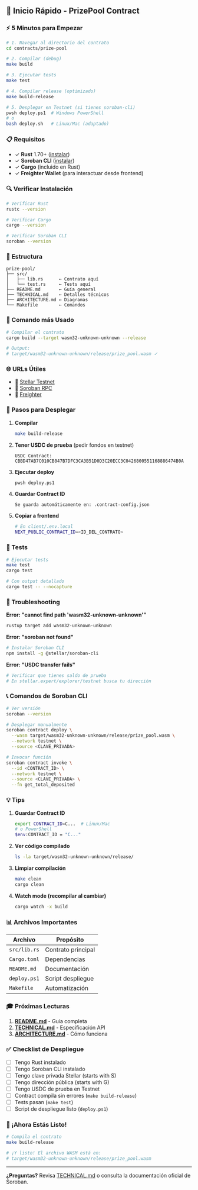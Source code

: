 ## 🚀 Inicio Rápido - PrizePool Contract

### ⚡ 5 Minutos para Empezar

```bash
# 1. Navegar al directorio del contrato
cd contracts/prize-pool

# 2. Compilar (debug)
make build

# 3. Ejecutar tests
make test

# 4. Compilar release (optimizado)
make build-release

# 5. Desplegar en Testnet (si tienes soroban-cli)
pwsh deploy.ps1  # Windows PowerShell
# o
bash deploy.sh   # Linux/Mac (adaptado)
```

### 📋 Requisitos

- ✓ **Rust** 1.70+ ([instalar](https://rustup.rs/))
- ✓ **Soroban CLI** ([instalar](https://developers.stellar.org/docs/tools/soroban-cli))
- ✓ **Cargo** (incluido en Rust)
- ✓ **Freighter Wallet** (para interactuar desde frontend)

### 🔍 Verificar Instalación

```bash
# Verificar Rust
rustc --version

# Verificar Cargo
cargo --version

# Verificar Soroban CLI
soroban --version
```

### 📂 Estructura

```
prize-pool/
├── src/
│   ├── lib.rs      ← Contrato aquí
│   └── test.rs     ← Tests aquí
├── README.md       ← Guía general
├── TECHNICAL.md    ← Detalles técnicos
├── ARCHITECTURE.md ← Diagramas
└── Makefile        ← Comandos
```

### 🎯 Comando más Usado

```bash
# Compilar el contrato
cargo build --target wasm32-unknown-unknown --release

# Output:
# target/wasm32-unknown-unknown/release/prize_pool.wasm ✓
```

### 🌐 URLs Útiles

- 🔗 [Stellar Testnet](https://stellar.expert/explorer/testnet)
- 🔗 [Soroban RPC](https://soroban-testnet.stellar.org)
- 🔗 [Freighter](https://www.freighter.app/)

### 📝 Pasos para Desplegar

1. **Compilar**
   ```bash
   make build-release
   ```

2. **Tener USDC de prueba** (pedir fondos en testnet)
   ```
   USDC Contract: CBBD47AB7C010CB047B7DFC3CA3B51D0D3C20ECC3C0426800551168886474B0A
   ```

3. **Ejecutar deploy**
   ```bash
   pwsh deploy.ps1
   ```

4. **Guardar Contract ID**
   ```
   Se guarda automáticamente en: .contract-config.json
   ```

5. **Copiar a frontend**
   ```bash
   # En client/.env.local
   NEXT_PUBLIC_CONTRACT_ID=<ID_DEL_CONTRATO>
   ```

### 🧪 Tests

```bash
# Ejecutar tests
make test
cargo test

# Con output detallado
cargo test -- --nocapture
```

### 🐛 Troubleshooting

**Error: "cannot find path 'wasm32-unknown-unknown'"**
```bash
rustup target add wasm32-unknown-unknown
```

**Error: "soroban not found"**
```bash
# Instalar Soroban CLI
npm install -g @stellar/soroban-cli
```

**Error: "USDC transfer fails"**
```bash
# Verificar que tienes saldo de prueba
# En stellar.expert/explorer/testnet busca tu dirección
```

### 📞 Comandos de Soroban CLI

```bash
# Ver versión
soroban --version

# Desplegar manualmente
soroban contract deploy \
  --wasm target/wasm32-unknown-unknown/release/prize_pool.wasm \
  --network testnet \
  --source <CLAVE_PRIVADA>

# Invocar función
soroban contract invoke \
  --id <CONTRACT_ID> \
  --network testnet \
  --source <CLAVE_PRIVADA> \
  --fn get_total_deposited
```

### 💡 Tips

1. **Guardar Contract ID**
   ```bash
   export CONTRACT_ID=C...  # Linux/Mac
   # o PowerShell
   $env:CONTRACT_ID = "C..."
   ```

2. **Ver código compilado**
   ```bash
   ls -la target/wasm32-unknown-unknown/release/
   ```

3. **Limpiar compilación**
   ```bash
   make clean
   cargo clean
   ```

4. **Watch mode (recompilar al cambiar)**
   ```bash
   cargo watch -x build
   ```

### 📊 Archivos Importantes

| Archivo | Propósito |
|---------|-----------|
| `src/lib.rs` | Contrato principal |
| `Cargo.toml` | Dependencias |
| `README.md` | Documentación |
| `deploy.ps1` | Script despliegue |
| `Makefile` | Automatización |

### 🎓 Próximas Lecturas

1. **[README.md](README.md)** - Guía completa
2. **[TECHNICAL.md](TECHNICAL.md)** - Especificación API
3. **[ARCHITECTURE.md](ARCHITECTURE.md)** - Cómo funciona

### ✅ Checklist de Despliegue

- [ ] Tengo Rust instalado
- [ ] Tengo Soroban CLI instalado  
- [ ] Tengo clave privada Stellar (starts with S)
- [ ] Tengo dirección pública (starts with G)
- [ ] Tengo USDC de prueba en Testnet
- [ ] Contract compila sin errores (`make build-release`)
- [ ] Tests pasan (`make test`)
- [ ] Script de despliegue listo (`deploy.ps1`)

### 🚀 ¡Ahora Estás Listo!

```bash
# Compila el contrato
make build-release

# ¡Y listo! El archivo WASM está en:
# target/wasm32-unknown-unknown/release/prize_pool.wasm
```

---

**¿Preguntas?** Revisa [TECHNICAL.md](TECHNICAL.md) o consulta la documentación oficial de Soroban.
